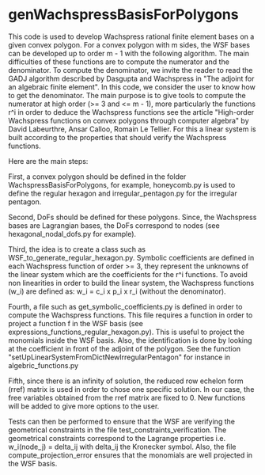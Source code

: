 # genWachspressBasisForPolygons
This code is used to develop Wachspress rational finite element bases on a given convex polygon. For a convex polygon with m sides, the WSF bases can be developed up to order m - 1 with the following algorithm. The main difficulties of these functions are to compute the numerator and the denominator. To compute the denominator, we invite the reader to read the  GADJ algorithm described by Dasgupta and Wachspress in "The adjoint for an algebraic finite element". In this code, we consider the user to know how to get the denominator. The main purpose is to give tools to compute the numerator at high order (>= 3 and <= m - 1), more particularly the functions r^i in order to deduce the Wachspress functions see the article "High-order Wachspress functions on convex polygons through computer algebra" by David Labeurthre, Ansar Calloo, Romain Le Tellier.
For this a linear system is built according to the properties that should verify the Wachspress functions.

Here are the main steps:

First, a convex polygon should be defined in the folder WachspressBasisForPolygons, for example, honeycomb.py is used to define the regular hexagon and irregular_pentagon.py for the irregular pentagon. 

Second, DoFs should be defined for these polygons. Since, the Wachspress bases are Lagrangian bases, the DoFs correspond to nodes (see hexagonal_nodal_dofs.py for example).

Third, the idea is to create a class such as WSF_to_generate_regular_hexagon.py. Symbolic coefficients are defined in each Wachspress function of order >= 3, they represent the unknowns of the linear system which are the coefficients for the r^i functions. To avoid non linearities in order to build the linear system, the Wachspress functions (w_i) are defined as: w_i = c_i x p_i x r_i (without the denominator).

Fourth, a file such as get_symbolic_coefficients.py is defined in order to compute the Wachspress functions. This file requires a function in order to project a function f in the WSF basis (see expressions_functions_regular_hexagon.py). This is useful to project the monomials inside the WSF basis. Also, the identification is done by looking at the coefficient in front of the adjoint of the polygon. See the function "setUpLinearSystemFromDictNewIrregularPentagon" for instance in algebric_functions.py

Fifth, since there is an infinity of solution, the reduced row echelon form (rref) matrix is used in order to chose one specific solution. In our case, the free variables obtained from the rref matrix are fixed to 0. New functions will be added to give more options to the user.

Tests can then be performed to ensure that the WSF are verifying the geometrical constraints in the file test_constraints_verification. The geometrical constraints correspond to the Lagrange properties i.e. w_i(node_j) = delta_ij with delta_ij the Kronecker symbol. Also, the file compute_projection_error ensures that the monomials are well projected in the WSF basis.
